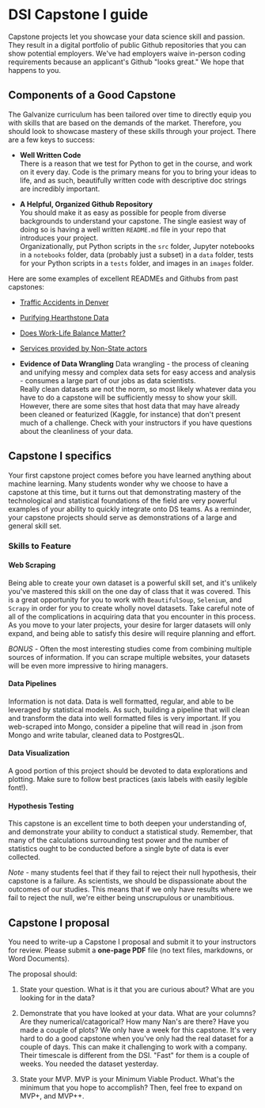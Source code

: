 # DSI Capstone I guide

Capstone projects let you showcase your data science skill and passion.  They 
result in a digital portfolio of public Github repositories that you can show 
potential employers.  We've had employers waive in-person coding requirements 
because an applicant's Github "looks great."  We hope that happens to you.

## Components of a Good Capstone
The Galvanize curriculum has been tailored over time to directly equip you with 
skills that are based on the demands of the market.  Therefore, you should look 
to showcase mastery of these skills through your project.  There are a few keys 
to success:

* **Well Written Code**  
There is a reason that we test for Python to get in the course, and work on it 
every day.  Code is the primary means for you to bring your ideas to life, and 
as such, beautifully written code with descriptive doc strings are incredibly 
important.  

* **A Helpful, Organized Github Repository**  
You should make it as easy as possible for people from diverse backgrounds 
to understand your capstone.  The single easiest way of doing so is having a
well written `README.md` file in your repo that introduces your project.  
Organizationally, put Python scripts in the `src` folder, Jupyter notebooks in 
a `notebooks` folder, data (probably just a subset) in a `data` folder, tests
for your Python scripts in a `tests` folder, and images in an `images` folder.

Here are some examples of excellent READMEs and Githubs from past capstones:
* [Traffic Accidents in Denver](https://github.com/johnherr/Traffic-Accidents-in-Denver)  
* [Purifying Hearthstone Data](https://github.com/NJacobsohn/Hearthstone-Data-Analysis)
* [Does Work-Life Balance Matter?](https://github.com/tsandefer/dsi_capstone_1)
* [Services provided by Non-State actors](https://github.com/gagejane/Terrorism-NonViolent)  

* **Evidence of Data Wrangling**
Data wrangling - the process of cleaning and unifying messy and complex data sets 
for easy access and analysis - consumes a large part of our jobs as data scientists.  
Really clean datasets are not the norm, so most likely whatever data you have to do
a capstone will be sufficiently messy to show your skill.  However, there are some
sites that host data that may have already been cleaned or featurized (Kaggle, 
for instance) that don't present much of a challenge.  Check with your instructors 
if you have questions about the cleanliness of your data.

## Capstone I specifics
Your first capstone project comes before you have learned anything about machine 
learning.  Many students wonder why we choose to have a capstone at this time, 
but it turns out that demonstrating mastery of the technological and statistical
foundations of the field are very powerful examples of your ability to quickly 
integrate onto DS teams.  As a reminder, your capstone projects should serve as 
demonstrations of a large and general skill set. 

### Skills to Feature
#### Web Scraping
Being able to create your own dataset is a powerful skill set, and it's unlikely 
you've mastered this skill on the one day of class that it was covered.  This is 
a great opportunity for you to work with ```BeautifulSoup```, ```Selenium```, and
```Scrapy``` in order for you to create wholly novel datasets.  Take careful 
note of all of the complications in acquiring data that you encounter in this 
process.  As you move to your later projects, your desire for larger datasets 
will only expand, and being able to satisfy this desire will require planning 
and effort. 

*BONUS* - Often the most interesting studies come from combining multiple sources 
of information.  If you can scrape multiple websites, your datasets will be even 
more impressive to hiring managers.

#### Data Pipelines
Information is not data.  Data is well formatted, regular, and able to be 
leveraged by statistical models.  As such, building a pipeline that will clean 
and transform the data into well formatted files is very important.  If you 
web-scraped into Mongo, consider a pipeline that will read in .json from Mongo 
and write tabular, cleaned data to PostgresQL.

#### Data Visualization
A good portion of this project should be devoted to data explorations and plotting. 
Make sure to follow best practices (axis labels with easily legible font!).  

#### Hypothesis Testing
This capstone is an excellent time to both deepen your understanding of, and 
demonstrate your ability to conduct a statistical study.  Remember, that many of 
the calculations surrounding test power and the number of statistics ought to be
conducted before a single byte of data is ever collected.

*Note* - many students feel that if they fail to reject their null hypothesis, 
their capstone is a failure.  As scientists, we should be dispassionate about 
the outcomes of our studies.  This means that if we only have results where we 
fail to reject the null, we're either being unscrupulous or unambitious. 

## Capstone I proposal  

You need to write-up a Capstone I proposal and submit it to your instructors for
review.  Please submit a **one-page PDF** file (no text files, markdowns, or 
Word Documents).

The proposal should:

1) State your question.  What is it that you are curious about?  What are you looking 
for in the data?

2) Demonstrate that you have looked at your data.  What are your columns?  Are they
numerical/catagorical?  How many Nan's are there?  Have you made a couple of plots? 
We only have a week for this capstone. It's very hard to do a good capstone when 
you've only had the real dataset for a couple of days.  This can make it challenging to 
work with a company.  Their timescale is different from the DSI.  "Fast" for them is a 
couple of weeks.  You needed the dataset yesterday.

3) State your MVP.  MVP is your Minimum Viable Product.  What's the minimum that you 
hope to accomplish?  Then, feel free to expand on MVP+, and MVP++.